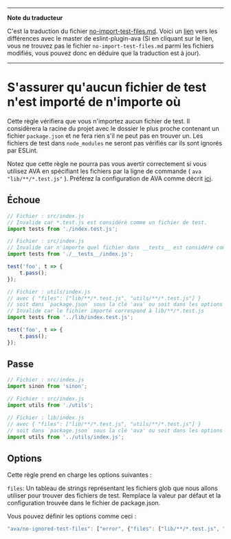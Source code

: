 ___
**Note du traducteur**

C'est la traduction du fichier [no-import-test-files.md](https://github.com/avajs/eslint-plugin-ava/blob/master/docs/rules/no-import-test-files.md). Voici un [lien](https://github.com/avajs/eslint-plugin-ava/compare/0134e94e5450341a88654d9fdcc1d0fb3833b34d...master#diff-552c4066c39e7065f2f0ada5a41d9268) vers les différences avec le master de eslint-plugin-ava (Si en cliquant sur le lien, vous ne trouvez pas le fichier `no-import-test-files.md` parmi les fichiers modifiés, vous pouvez donc en déduire que la traduction est à jour).
___
# S'assurer qu'aucun fichier de test n'est importé de n'importe où

Cette règle vérifiera que vous n'importez aucun fichier de test. Il considèrera la racine du projet avec le dossier le plus proche contenant un fichier `package.json` et ne fera rien s'il ne peut pas en trouver un. Les fichiers de test dans `node_modules` ne seront pas vérifiés car ils sont ignorés par ESLint.

Notez que cette règle ne pourra pas vous avertir correctement si vous utilisez AVA en spécifiant les fichiers par la ligne de commande ( `ava "lib/**/*.test.js"` ). Préférez la configuration de AVA comme décrit [ici](https://github.com/avajs/ava-docs/blob/master/fr_FR/readme.md#configuration).

## Échoue

```js
// Fichier : src/index.js
// Invalide car *.test.js est considéré comme un fichier de test.
import tests from './index.test.js';
```

```js
// Fichier : src/index.js
// Invalide car n'importe quel fichier dans __tests__ est considéré comme un fichier de test
import tests from './__tests__/index.js';

test('foo', t => {
	t.pass();
});
```

```js
// Fichier : utils/index.js
// avec { "files": ["lib/**/*.test.js", "utils/**/*.test.js"] }
// soit dans `package.json` sous la clé 'ava' ou soit dans les options
// Invalide car le fichier importé correspond à lib/**/*.test.js
import tests from '../lib/index.test.js';

test('foo', t => {
	t.pass();
});
```


## Passe

```js
// Fichier : src/index.js
import sinon from 'sinon';

```

```js
// Fichier : src/index.js
import utils from './utils';
```

```js
// Fichier : lib/index.js
// avec { "files": ["lib/**/*.test.js", "utils/**/*.test.js"] }
// soit dans `package.json` sous la clé 'ava' ou soit dans les options
import utils from '../utils/index.js';
```

## Options

Cette règle prend en charge les options suivantes :

`files`: Un tableau de strings représentant les fichiers glob que nous allons utiliser pour trouver des fichiers de test. Remplace la valeur par défaut et la configuration trouvée dans le fichier de package.json.

Vous pouvez définir les options comme ceci :

```js
"ava/no-ignored-test-files": ["error", {"files": ["lib/**/*.test.js", "utils/**/*.test.js"]}]
```
